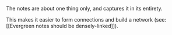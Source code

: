 The notes are about one thing only, and captures it in its entirety. 

This makes it easier to form connections and build a network (see: [[Evergreen notes should be densely-linked]]).
